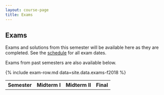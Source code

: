 ```yaml
---
layout: course-page
title: Exams
---
```


## Exams

Exams and solutions from this semester will be available here as they are completed.  See the [schedule]() for all exam dates.

Exams from past semesters are also available below.

<div class="x-scroll">
<table class="asst-table">
<tr><th>Semester</th><th>Midterm I</th><th>Midterm II</th><th>Final</th></tr>
	{% include exam-row.md data=site.data.exams-f2018 %}
</table>
</div>

